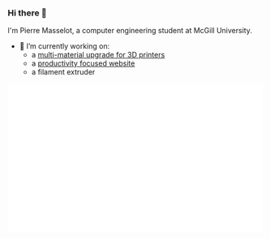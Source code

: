 ### Hi there 👋

I'm Pierre Masselot, a computer engineering student at McGill University.

- 🔭 I’m currently working on: 
   - a [multi-material upgrade for 3D printers](https://github.com/PierreMasselot1/Material-Switching-Unit)
   - a [productivity focused website](https://github.com/PierreMasselot1/Planit)
   - a filament extruder

![](https://github.com/PierreMasselot1/githubstats/blob/master/generated/overview.svg)
